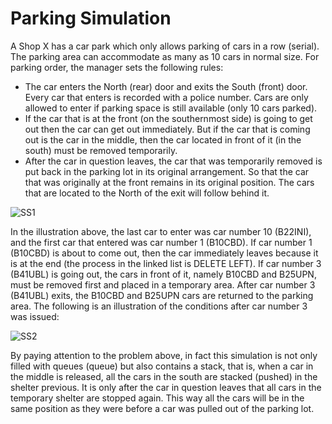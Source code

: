 # Parking Simulation

A Shop X has a car park which only allows parking of cars in a row (serial). The parking area can accommodate as many as 10 cars in normal size. For parking order, the manager sets the following rules:

- The car enters the North (rear) door and exits the South (front) door. Every car that enters is recorded with a police number. Cars are only allowed to enter if parking space is still available (only 10 cars parked).
- If the car that is at the front (on the southernmost side) is going to get out then the car can get out immediately. But if the car that is coming out is the car in the middle, then the car located in front of it (in the south) must be removed temporarily.
- After the car in question leaves, the car that was temporarily removed is put back in the parking lot in its original arrangement. So that the car that was originally at the front remains in its original position. The cars that are located to the North of the exit will follow behind it.

![SS1](https://github.com/maulana2468/simulasi-parkirTA/blob/main/Screenshot%202021-04-12%20134802.png)

In the illustration above, the last car to enter was car number 10 (B22INI), and the first car that entered was car number 1 (B10CBD). If car number 1 (B10CBD) is about to come out, then the car immediately leaves because it is at the end (the process in the linked list is DELETE LEFT). If car number 3 (B41UBL) is going out, the cars in front of it, namely B10CBD and B25UPN, must be removed first and placed in a temporary area. After car number 3 (B41UBL) exits, the B10CBD and B25UPN cars are returned to the parking area. The following is an illustration of the conditions after car number 3 was issued:

![SS2](https://github.com/maulana2468/simulasi-parkirTA/blob/main/Screenshot%202021-04-12%20134841.png)

By paying attention to the problem above, in fact this simulation is not only filled with queues (queue) but also contains a stack, that is, when a car in the middle is released, all the cars in the south are stacked (pushed) in the shelter previous. It is only after the car in question leaves that all cars in the temporary shelter are stopped again. This way all the cars will be in the same position as they were before a car was pulled out of the parking lot.
